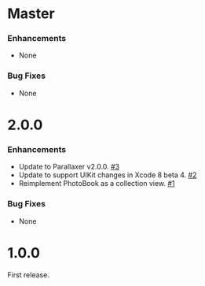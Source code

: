 # Master

### Enhancements

- None

### Bug Fixes

- None

# 2.0.0

### Enhancements

- Update to Parallaxer v2.0.0.
  [#3](https://github.com/Parallaxer/PhotoBook/pull/3)
- Update to support UIKit changes in Xcode 8 beta 4.
  [#2](https://github.com/Parallaxer/PhotoBook/pull/2)
- Reimplement PhotoBook as a collection view.
  [#1](https://github.com/Parallaxer/PhotoBook/pull/1)

### Bug Fixes

- None

# 1.0.0

First release.

